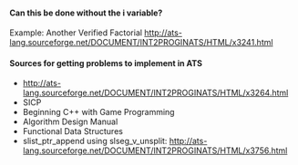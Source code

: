 #### Can this be done without the i variable?

Example: Another Verified Factorial
http://ats-lang.sourceforge.net/DOCUMENT/INT2PROGINATS/HTML/x3241.html


#### Sources for getting problems to implement in ATS

* http://ats-lang.sourceforge.net/DOCUMENT/INT2PROGINATS/HTML/x3264.html
* SICP
* Beginning C++ with Game Programming
* Algorithm Design Manual
* Functional Data Structures
* slist_ptr_append using slseg_v_unsplit: http://ats-lang.sourceforge.net/DOCUMENT/INT2PROGINATS/HTML/x3756.html
